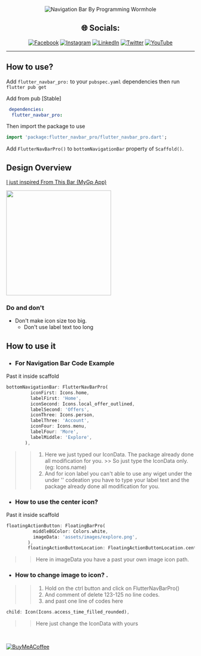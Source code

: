 <!--
Developer: Programming Wormhole
Author: Md Shirajul Islam
Github: htts://github.com/programmingwormhole
-->
<p align="center">
   <img src="https://i.ibb.co/z2C207P/New-Project.jpg" alt="Navigation Bar By Programming Wormhole" />
</p>

<div align="center">

## 🌐 Socials:
[![Facebook](https://img.shields.io/badge/Facebook-%231877F2.svg?logo=Facebook&logoColor=white)](https://facebook.com/no.name.virus) [![Instagram](https://img.shields.io/badge/Instagram-%23E4405F.svg?logo=Instagram&logoColor=white)](https://instagram.com/shirajul_dev) [![LinkedIn](https://img.shields.io/badge/LinkedIn-%230077B5.svg?logo=linkedin&logoColor=white)](https://linkedin.com/in/md-shirajul-islam) [![Twitter](https://img.shields.io/badge/Twitter-%231DA1F2.svg?logo=Twitter&logoColor=white)](https://twitter.com/shirajul_dev) [![YouTube](https://img.shields.io/badge/YouTube-%23FF0000.svg?logo=YouTube&logoColor=white)](https://youtube.com/@programmingwormhole)
</div>
<hr>

## How to use?

Add `flutter_navbar_pro:` to your `pubspec.yaml` dependencies then run `flutter pub get`


Add from pub [Stable]

```yaml
 dependencies:
  flutter_navbar_pro:
```

Then import the package to use

```dart 
import 'package:flutter_navbar_pro/flutter_navbar_pro.dart';
```

Add `FlutterNavBarPro()` to `bottomNavigationBar` property of `Scaffold()`.


## Design Overview

[I just inspired From This Bar (MyGp App)](https://camo.githubusercontent.com/891dbb2f88f1afe9eca0361dd9cca7b28d34c1781b3f2c5e95b6ffd330d6e0f8/68747470733a2f2f692e706f7374696d672e63632f6430636b683348502f312e6a7067)

<img src="https://i.ibb.co/zfLvD8V/Simulator-Screen-Shot-i-Phone-14-Pro-Max-2023-03-03-at-00-53-50.png"  width="280"/>


### **Do and don't**
- Don't make icon size too big.
    - Don't use label text too long

## How to use it
- ### For Navigation Bar Code Example
Past it inside scaffold
 ```dart
 bottomNavigationBar: FlutterNavBarPro(
          iconFirst: Icons.home,
          labelFirst: 'Home',
          iconSecond: Icons.local_offer_outlined,
          labelSecond: 'Offers',
          iconThree: Icons.person,
          labelThree: 'Account',
          iconFour: Icons.menu,
          labelFour: 'More',
          labelMiddle: 'Explore',
        ),
 ```
>>1. Here we just typed our IconData. The package already done all modification for you.
     >> So just type the IconData only. (eg: Icons.name)
>> 2. And for icon label you can't able to use any wiget under the under '' codeation you have to type your label text and the package already done all modification for you.

- ### How to use the center icon?
Past it inside scaffold
```dart
floatingActionButton: FloatingBarPro(
          middleBGColor: Colors.white,
          imageData: 'assets/images/explore.png',
        ),
        floatingActionButtonLocation: FloatingActionButtonLocation.centerDocked,
```
>> Here in imageData you have a past your own image icon path.
- ### How to change image to icon? .

>> 1. Hold on the ctrl button and click on FlutterNavBarPro()
>> 2. And comment of delete 123-125 no line codes.
>> 3. and past one line of codes here
```dart
child: Icon(Icons.access_time_filled_rounded),
```
>> Here just change the IconData with yours

<br>

[![BuyMeACoffee](https://img.shields.io/badge/Buy%20Me%20a%20Coffee-ffdd00?style=for-the-badge&logo=buy-me-a-coffee&logoColor=black)](https://buymeacoffee.com/shirajul_dev) 
